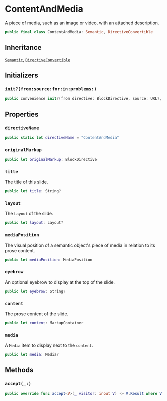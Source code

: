 # ContentAndMedia

A piece of media, such as an image or video, with an attached description.

``` swift
public final class ContentAndMedia: Semantic, DirectiveConvertible 
```

## Inheritance

[`Semantic`](/Semantic), [`DirectiveConvertible`](/DirectiveConvertible)

## Initializers

### `init?(from:source:for:in:problems:)`

``` swift
public convenience init?(from directive: BlockDirective, source: URL?, for bundle: DocumentationBundle, in context: DocumentationContext, problems: inout [Problem]) 
```

## Properties

### `directiveName`

``` swift
public static let directiveName = "ContentAndMedia"
```

### `originalMarkup`

``` swift
public let originalMarkup: BlockDirective
```

### `title`

The title of this slide.

``` swift
public let title: String?
```

### `layout`

The `Layout` of the slide.

``` swift
public let layout: Layout?
```

### `mediaPosition`

The visual position of a semantic object's piece of media in relation to its prose content.

``` swift
public let mediaPosition: MediaPosition
```

### `eyebrow`

An optional eyebrow to display at the top of the slide.

``` swift
public let eyebrow: String?
```

### `content`

The prose content of the slide.

``` swift
public let content: MarkupContainer
```

### `media`

A `Media` item to display next to the `content`.

``` swift
public let media: Media?
```

## Methods

### `accept(_:)`

``` swift
public override func accept<V>(_ visitor: inout V) -> V.Result where V : SemanticVisitor 
```
